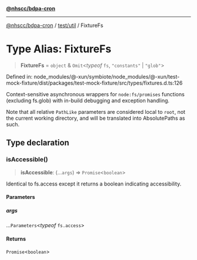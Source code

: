 [**@nhscc/bdpa-cron**](../../../README.md)

***

[@nhscc/bdpa-cron](../../../README.md) / [test/util](../README.md) / FixtureFs

# Type Alias: FixtureFs

> **FixtureFs** = `object` & `Omit`\<*typeof* `fs`, `"constants"` \| `"glob"`\>

Defined in: node\_modules/@-xun/symbiote/node\_modules/@-xun/test-mock-fixture/dist/packages/test-mock-fixture/src/types/fixtures.d.ts:126

Context-sensitive asynchronous wrappers for `node:fs/promises` functions
(excluding fs.glob) with in-build debugging and exception handling.

Note that all relative `PathLike` parameters are considered local to `root`,
not the current working directory, and will be translated into
AbsolutePaths as such.

## Type declaration

### isAccessible()

> **isAccessible**: (...`args`) => `Promise`\<`boolean`\>

Identical to fs.access except it returns a boolean indicating
accessibility.

#### Parameters

##### args

...`Parameters`\<*typeof* `fs.access`\>

#### Returns

`Promise`\<`boolean`\>
